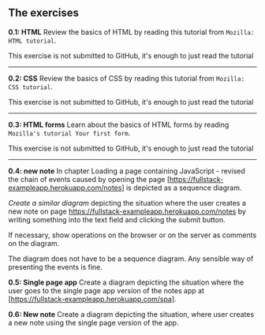 ## The exercises

**0.1: HTML**
Review the basics of HTML by reading this tutorial from `Mozilla: HTML tutorial`.

This exercise is not submitted to GitHub, it's enough to just read the tutorial

---

**0.2: CSS**
Review the basics of CSS by reading this tutorial from `Mozilla: CSS tutorial`.

This exercise is not submitted to GitHub, it's enough to just read the tutorial

---

**0.3: HTML forms**
Learn about the basics of HTML forms by reading `Mozilla's tutorial Your first form`.

This exercise is not submitted to GitHub, it's enough to just read the tutorial

---

**0.4: new note**
In chapter Loading a page containing JavaScript - revised the chain of events caused by opening the page [https://fullstack-exampleapp.herokuapp.com/notes] is depicted as a sequence diagram.

_Create a similar diagram_ depicting the situation where the user creates a new note on page https://fullstack-exampleapp.herokuapp.com/notes by writing something into the text field and clicking the submit button.

If necessary, show operations on the browser or on the server as comments on the diagram.

The diagram does not have to be a sequence diagram. Any sensible way of presenting the events is fine.

**0.5: Single page app**
Create a diagram depicting the situation where the user goes to the single page app version of the notes app at [https://fullstack-exampleapp.herokuapp.com/spa].

**0.6: New note**
Create a diagram depicting the situation, where user creates a new note using the single page version of the app.
